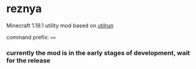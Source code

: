 # reznya
Minecraft 1.19.1 utility mod based on [utilrun](https://github.com/ZimnyCat/utilrun)

command prefix: ```>>```
### currently the mod is in the early stages of development, wait for the release

